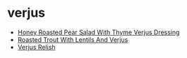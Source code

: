 # verjus

 * [Honey Roasted Pear Salad With Thyme Verjus Dressing](../../index/h/honey-roasted-pear-salad-with-thyme-verjus-dressing-232870.json)
 * [Roasted Trout With Lentils And Verjus](../../index/r/roasted-trout-with-lentils-and-verjus-51204630.json)
 * [Verjus Relish](../../index/v/verjus-relish-103926.json)
